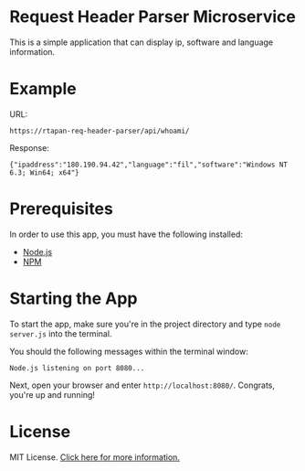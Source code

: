# Request Header Parser Microservice

This is a simple application that can display ip, software and language information.

# Example 

URL: 
```
https://rtapan-req-header-parser/api/whoami/

```
Response:
```
{"ipaddress":"180.190.94.42","language":"fil","software":"Windows NT 6.3; Win64; x64"}
```

# Prerequisites

In order to use this app, you must have the following installed:

- [Node.js](https://nodejs.org/)
- [NPM](https://nodejs.org/)


# Starting the App

To start the app, make sure you're in the project directory and type `node server.js` into the terminal.

You should the following messages within the terminal window:

```
Node.js listening on port 8080...
```

Next, open your browser and enter `http://localhost:8080/`. Congrats, you're up and running!

# License

MIT License. [Click here for more information.](LICENSE.md)
